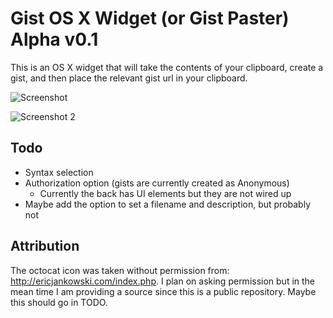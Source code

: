 # Gist OS X Widget (or Gist Paster) Alpha v0.1
This is an OS X widget that will take the contents of your clipboard, create a gist, and then place the relevant gist url in your clipboard.

![Screenshot](http://f.cl.ly/items/3N0X432a4015030g0T3Q/Screen%20Shot%202012-06-12%20at%204.32.43%20PM.png)


![Screenshot 2](http://f.cl.ly/items/1w292H1X3R1j3j3A3E1O/Screen%20Shot%202012-06-12%20at%204.40.12%20PM.png)

## Todo
* Syntax selection
* Authorization option (gists are currently created as Anonymous)
  * Currently the back has UI elements but they are not wired up
* Maybe add the option to set a filename and description, but probably not

## Attribution
The octocat icon was taken without permission from: http://ericjankowski.com/index.php.  I plan on asking permission but in the mean time I am providing a source since this is a public repository.  Maybe this should go in TODO.